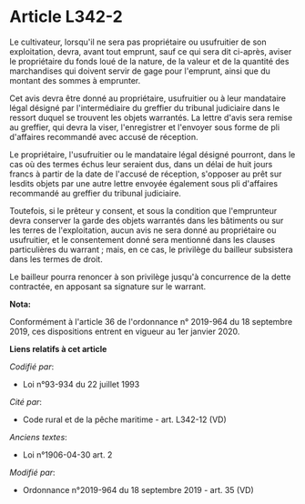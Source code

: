 # Article L342-2

Le cultivateur, lorsqu'il ne sera pas propriétaire ou usufruitier de son exploitation, devra, avant tout emprunt, sauf ce qui
sera dit ci-après, aviser le propriétaire du fonds loué de la nature, de la valeur et de la quantité des marchandises qui
doivent servir de gage pour l'emprunt, ainsi que du montant des sommes à emprunter. 

Cet avis devra être donné au propriétaire, usufruitier ou à leur mandataire légal désigné par l'intermédiaire du greffier du
tribunal judiciaire dans le ressort duquel se trouvent les objets warrantés. La lettre d'avis sera remise au greffier, qui
devra la viser, l'enregistrer et l'envoyer sous forme de pli d'affaires recommandé avec accusé de réception. 

Le propriétaire, l'usufruitier ou le mandataire légal désigné pourront, dans le cas où des termes échus leur seraient dus,
dans un délai de huit jours francs à partir de la date de l'accusé de réception, s'opposer au prêt sur lesdits objets par une
autre lettre envoyée également sous pli d'affaires recommandé au greffier du   tribunal judiciaire. 

Toutefois, si le prêteur y consent, et sous la condition que l'emprunteur devra conserver la garde des objets warrantés dans
les bâtiments ou sur les terres de l'exploitation, aucun avis ne sera donné au propriétaire ou usufruitier, et le
consentement donné sera mentionné dans les clauses particulières du warrant ; mais, en ce cas, le privilège du bailleur
subsistera dans les termes de droit. 

Le bailleur pourra renoncer à son privilège jusqu'à concurrence de la dette contractée, en apposant sa signature sur le
warrant.

**Nota:**

Conformément à l'article 36 de l'ordonnance n° 2019-964 du 18 septembre 2019, ces dispositions entrent en vigueur au 1er
janvier 2020.

**Liens relatifs à cet article**

_Codifié par_:

  - Loi n°93-934 du 22 juillet 1993

_Cité par_:

  - Code rural et de la pêche maritime - art. L342-12 (VD)

_Anciens textes_:

  - Loi n°1906-04-30 art. 2

_Modifié par_:

  - Ordonnance n°2019-964 du 18 septembre 2019 - art. 35 (VD)
